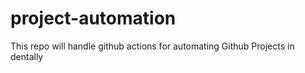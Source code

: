 # project-automation
This repo will handle github actions for automating Github Projects in dentally
